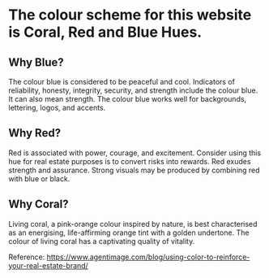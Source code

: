 # The colour scheme for this website is Coral, Red and Blue Hues. 

## Why Blue?
The colour blue is considered to be peaceful and cool. Indicators of reliability, honesty, integrity, security, and strength include the colour blue. It can also mean strength. The colour blue works well for backgrounds, lettering, logos, and accents.

## Why Red?
Red is associated with power, courage, and excitement. Consider using this hue for real estate purposes is to convert risks into rewards. Red exudes strength and assurance. Strong visuals may be produced by combining red with blue or black.

## Why Coral?
Living coral, a pink-orange colour inspired by nature, is best characterised as an energising, life-affirming orange tint with a golden undertone. The colour of living coral has a captivating quality of vitality.

Reference: https://www.agentimage.com/blog/using-color-to-reinforce-your-real-estate-brand/